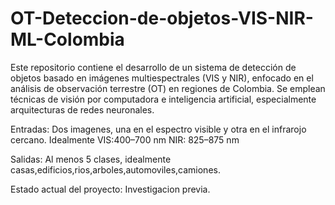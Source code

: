 # OT-Deteccion-de-objetos-VIS-NIR-ML-Colombia
Este repositorio contiene el desarrollo de un sistema de detección de objetos basado en imágenes multiespectrales (VIS y NIR), enfocado en el análisis de observación terrestre (OT) en regiones de Colombia. Se emplean técnicas de visión por computadora e inteligencia artificial, especialmente arquitecturas de redes neuronales.

Entradas: 
Dos imagenes, una en el espectro visible y otra en el infrarojo cercano.
Idealmente VIS:400–700 nm NIR: 825–875 nm

Salidas: 
Al menos 5 clases, idealmente casas,edificios,rios,arboles,automoviles,camiones.


Estado actual del proyecto: Investigacion previa.
